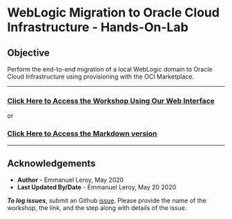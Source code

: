# WebLogic Migration to Oracle Cloud Infrastructure - Hands-On-Lab

## Objective
Perform the end-to-end migration of a local WebLogic domain to Oracle Cloud Infrastructure using provisioning with the OCI Marketplace.

---


### [Click Here to Access the Workshop Using Our Web Interface](https://oracle.github.io/learning-library/developer-library/weblogic-to-oci/workshop/)

or

### [Click Here to Access the Markdown version](https://github.com/oracle/learning-library/blob/master/developer-library/weblogic-to-oci/workshop/content.md)

---

## Acknowledgements

 - **Author** - Emmanuel Leroy, May 2020
 - **Last Updated By/Date** - Emmanuel Leroy, May 20 2020


***To log issues***, submit an Github [issue](https://github.com/oracle/learning-library/issues/new?title=Weblogic%20to%20OCI%20livelab&body=Issue%20with%20Weblogic%20to%20OCI%20livelab).  Please provide the name of the workshop, the link, and the step along with details of the issue.
